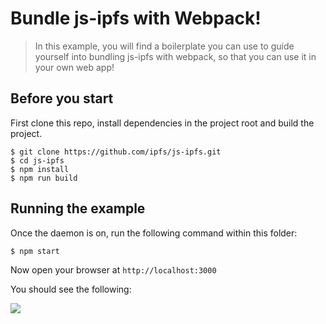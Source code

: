 # Bundle js-ipfs with Webpack!

> In this example, you will find a boilerplate you can use to guide yourself into bundling js-ipfs with webpack, so that you can use it in your own web app!

## Before you start

First clone this repo, install dependencies in the project root and build the project.

```console
$ git clone https://github.com/ipfs/js-ipfs.git
$ cd js-ipfs
$ npm install
$ npm run build
```

## Running the example

Once the daemon is on, run the following command within this folder:

```bash
$ npm start
```

Now open your browser at `http://localhost:3000`

You should see the following:

![](https://ipfs.io/ipfs/QmZndNLRct3co7h1yVB72S4qfwAwbq7DQghCpWpVQ45jSi/1.png)
